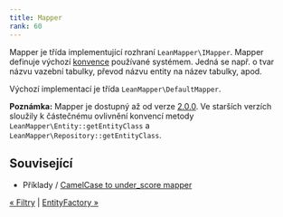 ```yaml
---
title: Mapper
rank: 60
---
```


Mapper je třída implementující rozhraní `LeanMapper\IMapper`. Mapper definuje výchozí [konvence](../konvence/) používané systémem. Jedná se např. o tvar názvu vazební tabulky, převod názvu entity na název tabulky, apod.

Výchozí implementací je třída `LeanMapper\DefaultMapper`.

**Poznámka:** Mapper je dostupný až od verze [2.0.0](/cs/changelog/). Ve starších verzích sloužily k částečnému ovlivnění konvencí metody `LeanMapper\Entity::getEntityClass` a `LeanMapper\Repository::getEntityClass`.


## Související

* Příklady / [CamelCase to under_score mapper](/cs/tutorials/camelcase-to-underscore-mapper/)


[« Filtry](/cs/docs/filtry/) | [EntityFactory »](/cs/docs/entity-factory/)
